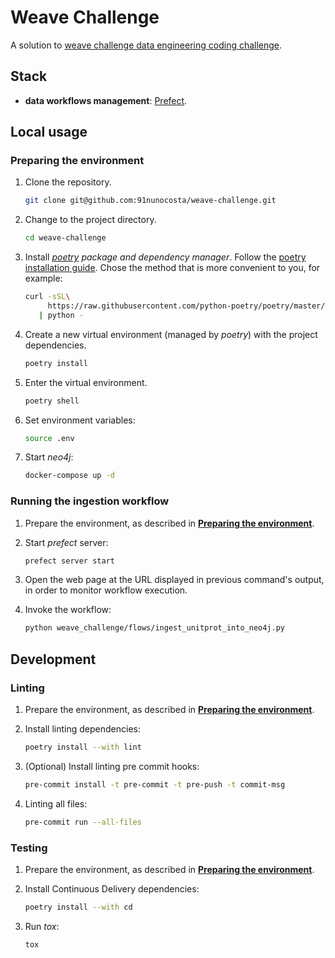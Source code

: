 # Weave Challenge

A solution to [weave challenge data engineering coding challenge](https://github.com/weavebio/data-engineering-coding-challenge).

## Stack

- **data workflows management**: [Prefect](https://docs.prefect.io/).

## Local usage

### Preparing the environment

1. Clone the repository.

   ```bash
   git clone git@github.com:91nunocosta/weave-challenge.git
   ```

2. Change to the project directory.

   ```bash
   cd weave-challenge
   ```

3. Install [_poetry_](https://python-poetry.org/) _package and dependency manager_.
Follow the [poetry installation guide](https://python-poetry.org/docs/#installation).
Chose the method that is more convenient to you, for example:

   ```bash
   curl -sSL\
        https://raw.githubusercontent.com/python-poetry/poetry/master/get-poetry.py \
      | python -
   ```

4. Create a new virtual environment (managed by _poetry_) with the project dependencies.

   ```bash
   poetry install
   ```

5. Enter the virtual environment.

   ```bash
   poetry shell
   ```

6. Set environment variables:

    ```bash
    source .env
    ```

7. Start _neo4j_:

    ```bash
    docker-compose up -d
    ```

### Running the ingestion workflow

1. Prepare the environment, as described in
[**Preparing the environment**](#preparing-the-environment).

2. Start _prefect_ server:

    ```bash
    prefect server start
    ```

3. Open the web page at the URL displayed in previous command's output,
   in order to monitor workflow execution.

4. Invoke the workflow:

    ```bash
    python weave_challenge/flows/ingest_unitprot_into_neo4j.py
    ```

## Development

### Linting

1. Prepare the environment, as described in
[**Preparing the environment**](#preparing-the-environment).

2. Install linting dependencies:

   ```bash
   poetry install --with lint
   ```

3. (Optional) Install linting pre commit hooks:

   ```bash
   pre-commit install -t pre-commit -t pre-push -t commit-msg
   ```

4. Linting all files:

   ```bash
   pre-commit run --all-files
   ```

### Testing

1. Prepare the environment, as described in
[**Preparing the environment**](#preparing-the-environment).

2. Install Continuous Delivery dependencies:

   ```bash
   poetry install --with cd
   ```

3. Run _tox_:

    ```bash
    tox
    ```
